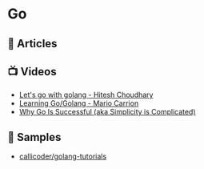 # Go


## 📕 Articles

## 📺 Videos
- [Let's go with golang - Hitesh Choudhary](https://www.youtube.com/playlist?list=PLRAV69dS1uWQGDQoBYMZWKjzuhCaOnBpa)
- [Learning Go/Golang - Mario Carrion](https://www.youtube.com/playlist?list=PL7yAAGMOat_F7bOImcjx4ZnCtfyNEqzCy)
- [Why Go Is Successful (aka Simplicity is Complicated)](https://www.youtube.com/watch?v=k9Zbuuo51go)
## 🚀 Samples
- [callicoder/golang-tutorials](https://github.com/callicoder/golang-tutorials)
